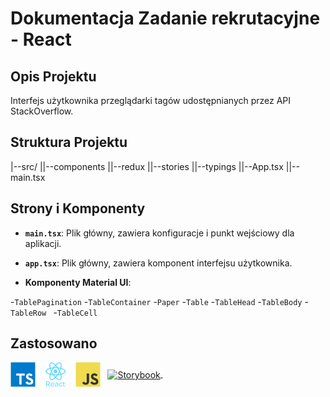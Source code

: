 # Dokumentacja Zadanie rekrutacyjne - React

## Opis Projektu

Interfejs użytkownika przeglądarki tagów udostępnianych przez API StackOverflow.

## Struktura Projektu

|--src/
||--components
||--redux
||--stories
||--typings
||--App.tsx
||--main.tsx

## Strony i Komponenty

- **`main.tsx`**: Plik główny, zawiera konfiguracje i punkt wejściowy dla aplikacji.

- **`app.tsx`**: Plik główny, zawiera komponent interfejsu użytkownika.

- **Komponenty Material UI**:

-`TablePagination` -`TableContainer` -`Paper` -`Table` -`TableHead` -`TableBody` -`TableRow ` -`TableCell`

## Zastosowano

<a target="_blank" rel="noopener noreferrer" href="https://www.typescriptlang.org/"><img align="center" alt="JavaScript" src="https://raw.githubusercontent.com/devicons/devicon/master/icons/typescript/typescript-original.svg" height="40" width="40"/></a>&nbsp;&nbsp;
<a target="_blank" rel="noopener noreferrer" href="https://reactjs.org/"><img align="center" alt="React" src="https://raw.githubusercontent.com/devicons/devicon/master/icons/react/react-original-wordmark.svg" height="40" width="40"/></a>&nbsp;&nbsp;
<a target="_blank" rel="noopener noreferrer" href="https://developer.mozilla.org/en-US/docs/Web/JavaScript"><img align="center" alt="JavaScript" src="https://raw.githubusercontent.com/devicons/devicon/master/icons/javascript/javascript-original.svg" height="40" width="40"/></a>&nbsp;&nbsp;
<a target="_blank" rel="noopener noreferrer" href="https://storybook.js.org/">
<img align="center" alt="Storybook" src="https://user-images.githubusercontent.com/321738/63501763-88dbf600-c4cc-11e9-96cd-94adadc2fd72.png" height="40" width="140" />
</a>&nbsp;&nbsp;
